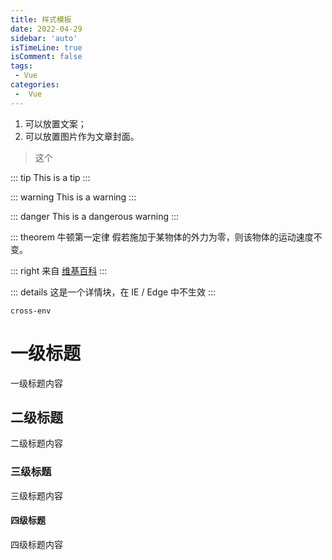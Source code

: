 ```yaml
---
title: 样式模板
date: 2022-04-29
sidebar: 'auto'
isTimeLine: true
isComment: false
tags:
 - Vue
categories:
 -  Vue
---
```


<!-- 文档中 more 以上部分会被当作摘要。 -->

1. 可以放置文案；
2. 可以放置图片作为文章封面。

<!-- more -->


> 这个


::: tip
This is a tip
:::

::: warning
This is a warning
:::

::: danger
This is a dangerous warning
:::

::: theorem 牛顿第一定律
假若施加于某物体的外力为零，则该物体的运动速度不变。

::: right
来自 [维基百科](https://zh.wikipedia.org/wiki/%E7%89%9B%E9%A1%BF%E8%BF%90%E5%8A%A8%E5%AE%9A%E5%BE%8B)
:::

::: details
这是一个详情块，在 IE / Edge 中不生效
:::


`cross-env`



# 一级标题
  一级标题内容

## 二级标题
二级标题内容

### 三级标题
三级标题内容
#### 四级标题
四级标题内容



